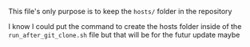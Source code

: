 This file's only purpose is to keep the `hosts/` folder in the repository

I know I could put the command to create the hosts folder inside of the `run_after_git_clone.sh` file but that will be for the futur update maybe
